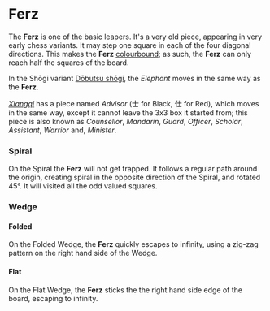 # Ferz

The **Ferz** is one of the basic leapers. It's a very old piece, appearing
in very early chess variants. It may step one square in each of the
four diagonal directions. This makes the **Ferz**
[colourbound](#wiki:Glossary_of_chess#Colorbound); as such, 
the **Ferz** can only reach half the squares of the board.

In the Sh&#x14d;gi variant [D&#x14d;butsu sh&#x14d;gi](#wiki:Dobutsu_shogi),
the *Elephant* moves in the same way as the **Ferz**.

[*Xiangqi*](#wiki) has a piece named *Advisor* (&#x58eb; for Black,
&#x4ed5; for Red), which moves in the
same way, except it cannot leave the 3x3 box it started from; this piece
is also known as *Counsellor*, *Mandarin*, *Guard*, *Officer*, *Scholar*,
*Assistant*, *Warrior* and, *Minister*.

### Spiral

On the Spiral the **Ferz** will not get trapped.
It follows a regular path around
the origin, creating spiral in the opposite direction of the 
Spiral, and rotated 45&deg;. It will visited all the odd
valued squares.


### Wedge

#### Folded

On the Folded Wedge, the **Ferz** quickly escapes to infinity, using
a zig-zag pattern on the right hand side of the Wedge.

#### Flat

On the Flat Wedge, the **Ferz** sticks the the right hand side
edge of the board, escaping to infinity.
